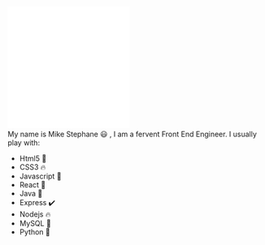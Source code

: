![introduction](./image.svg) <br/>
 My name is Mike Stephane :smiley: , I am a fervent Front End Engineer.
I usually play with:
* Html5 :100:
* CSS3  :fire:
* Javascript :candy:
* React :cookie:
* Java :pizza:
* Express :heavy_check_mark:
* Nodejs :fire:
* MySQL :construction_worker:
* Python :calendar:





